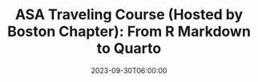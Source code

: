 ---
# Documentation: https://wowchemy.com/docs/managing-content/
type: course
title: "ASA Traveling Course (Hosted by Boston Chapter): From R Markdown to Quarto"
url_register: https://www.eventbrite.com/e/from-r-markdown-to-quarto-tickets-677655996327
date: 2023-09-30T06:00:00
date_end: 2023-09-30T12:00:00
all_day: false
speaker: "Andrew Bray and Mine Çetinkaya-Rundel"
---